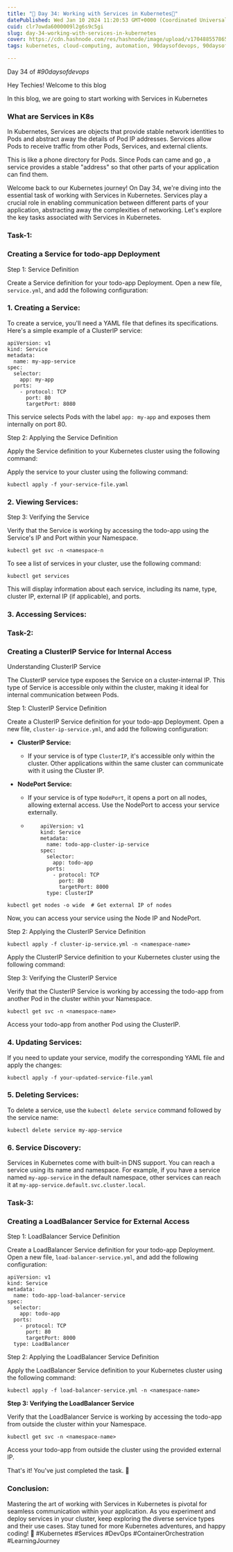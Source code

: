 ```yaml
---
title: "🚀 Day 34: Working with Services in Kubernetes🚀"
datePublished: Wed Jan 10 2024 11:20:53 GMT+0000 (Coordinated Universal Time)
cuid: clr7owda6000009l2g6s9c5gi
slug: day-34-working-with-services-in-kubernetes
cover: https://cdn.hashnode.com/res/hashnode/image/upload/v1704885578652/82a8ab47-c8cd-4a43-a235-6356d799eb5b.png
tags: kubernetes, cloud-computing, automation, 90daysofdevops, 90daysofdevops-chanllenge, tws, kubeweek, kubeweekchallenge, day34

---
```


Day 34 of *#90daysofdevops*

Hey Techies! Welcome to this blog

In this blog, we are going to start working with Services in Kubernetes

### What are Services in K8s

In Kubernetes, Services are objects that provide stable network identities to Pods and abstract away the details of Pod IP addresses. Services allow Pods to receive traffic from other Pods, Services, and external clients.

This is like a phone directory for Pods. Since Pods can came and go , a service provides a stable "address" so that other parts of your application can find them.

Welcome back to our Kubernetes journey! On Day 34, we're diving into the essential task of working with Services in Kubernetes. Services play a crucial role in enabling communication between different parts of your application, abstracting away the complexities of networking. Let's explore the key tasks associated with Services in Kubernetes.

### **Task-1:**

### **Creating a Service for todo-app Deployment**

Step 1: Service Definition

Create a Service definition for your todo-app Deployment. Open a new file, `service.yml`, and add the following configuration:

### **1\. Creating a Service:**

To create a service, you'll need a YAML file that defines its specifications. Here's a simple example of a ClusterIP service:

```plaintext
apiVersion: v1
kind: Service
metadata:
  name: my-app-service
spec:
  selector:
    app: my-app
  ports:
    - protocol: TCP
      port: 80
      targetPort: 8080
```

This service selects Pods with the label `app: my-app` and exposes them internally on port 80.

Step 2: Applying the Service Definition

Apply the Service definition to your Kubernetes cluster using the following command:

Apply the service to your cluster using the following command:

```plaintext
kubectl apply -f your-service-file.yaml
```

### **2\. Viewing Services:**

Step 3: Verifying the Service

Verify that the Service is working by accessing the todo-app using the Service's IP and Port within your Namespace.

```plaintext
kubectl get svc -n <namespace-n
```

To see a list of services in your cluster, use the following command:

```plaintext
kubectl get services
```

This will display information about each service, including its name, type, cluster IP, external IP (if applicable), and ports.

### **3\. Accessing Services:**

### **Task-2:**

### Creating a ClusterIP Service for Internal Access

Understanding ClusterIP Service

The ClusterIP service type exposes the Service on a cluster-internal IP. This type of Service is accessible only within the cluster, making it ideal for internal communication between Pods.

Step 1: ClusterIP Service Definition

Create a ClusterIP Service definition for your todo-app Deployment. Open a new file, `cluster-ip-service.yml`, and add the following configuration:

* **ClusterIP Service:**
    
    * If your service is of type `ClusterIP`, it's accessible only within the cluster. Other applications within the same cluster can communicate with it using the Cluster IP.
        
* **NodePort Service:**
    
    * If your service is of type `NodePort`, it opens a port on all nodes, allowing external access. Use the NodePort to access your service externally.
        
    * ```plaintext
          apiVersion: v1
          kind: Service
          metadata:
            name: todo-app-cluster-ip-service
          spec:
            selector:
              app: todo-app
            ports:
              - protocol: TCP
                port: 80
                targetPort: 8000
            type: ClusterIP
        ```
        

```plaintext
kubectl get nodes -o wide  # Get external IP of nodes
```

Now, you can access your service using the Node IP and NodePort.

Step 2: Applying the ClusterIP Service Definition

```plaintext
kubectl apply -f cluster-ip-service.yml -n <namespace-name>
```

Apply the ClusterIP Service definition to your Kubernetes cluster using the following command:

Step 3: Verifying the ClusterIP Service

Verify that the ClusterIP Service is working by accessing the todo-app from another Pod in the cluster within your Namespace.

```plaintext
kubectl get svc -n <namespace-name>
```

Access your todo-app from another Pod using the ClusterIP.

### **4\. Updating Services:**

If you need to update your service, modify the corresponding YAML file and apply the changes:

```plaintext
kubectl apply -f your-updated-service-file.yaml
```

### **5\. Deleting Services:**

To delete a service, use the `kubectl delete service` command followed by the service name:

```plaintext
kubectl delete service my-app-service
```

### **6\. Service Discovery:**

Services in Kubernetes come with built-in DNS support. You can reach a service using its name and namespace. For example, if you have a service named `my-app-service` in the default namespace, other services can reach it at `my-app-service.default.svc.cluster.local`.

### **Task-3:**

### Creating a LoadBalancer Service for External Access

Step 1: LoadBalancer Service Definition

Create a LoadBalancer Service definition for your todo-app Deployment. Open a new file, `load-balancer-service.yml`, and add the following configuration:

```plaintext
apiVersion: v1
kind: Service
metadata:
  name: todo-app-load-balancer-service
spec:
  selector:
    app: todo-app
  ports:
    - protocol: TCP
      port: 80
      targetPort: 8000
  type: LoadBalancer
```

Step 2: Applying the LoadBalancer Service Definition

Apply the LoadBalancer Service definition to your Kubernetes cluster using the following command:

```plaintext
kubectl apply -f load-balancer-service.yml -n <namespace-name>
```

**Step 3: Verifying the LoadBalancer Service**

Verify that the LoadBalancer Service is working by accessing the todo-app from outside the cluster within your Namespace.

```plaintext
kubectl get svc -n <namespace-name>
```

Access your todo-app from outside the cluster using the provided external IP.

That's it! You've just completed the task. 🎉

### **Conclusion:**

Mastering the art of working with Services in Kubernetes is pivotal for seamless communication within your application. As you experiment and deploy services in your cluster, keep exploring the diverse service types and their use cases. Stay tuned for more Kubernetes adventures, and happy coding! 🚀 #Kubernetes #Services #DevOps #ContainerOrchestration #LearningJourney
